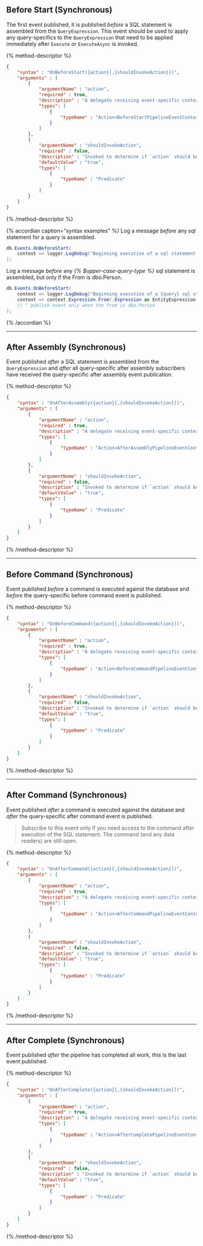 ## Before Start (Synchronous)

The first event published, it is published *before* a SQL statement is assembled from the `QueryExpression`.  This event should be used to apply any query-specifics 
to the `QueryExpression` that need to be applied immediately after `Execute` or `ExecuteAsync` is invoked.

{% method-descriptor %}
```json
{
    "syntax" : "OnBeforeStart({action}[,{shouldInvokeAction}])",
    "arguments" : [
        {
            "argumentName" : "action",
            "required" : true, 
            "description" : "A delegate receiving event-specific context.  The provided delegate is invoked before a SQL statement is assembled.",
            "types": [
                { 
                    "typeName" : "Action<BeforeStartPipelineEventContext>" 
                }
            ]
        },
        {
            "argumentName" : "shouldInvokeAction",
            "required" : false, 
            "description" : "Invoked to determine if `action` should be invoked, a filter on the event subscription.",
            "defaultValue" : "true",
            "types": [
                { 
                    "typeName" : "Predicate" 
                }
            ]
        }
    ]
}
```
{% /method-descriptor %}

{% accordian caption="syntax examples" %}
Log a message *before* any sql statement for a query is assembled.
```csharp
db.Events.OnBeforeStart(
	context => logger.LogDebug("Beginning execution of a sql statement for a {query} query.", context.Expression.GetType())
);
```
Log a message *before* any *{% $upper-case-query-type %}* sql statement is assembled, but only if the From is dbo.Person.
```csharp
db.Events.OnBeforeStart(
	context => logger.LogDebug("Beginning execution of a {query} sql statement from [Person].", context.Expression.GetType()),
	context => context.Expression.From!.Expression as EntityExpression == dbo.Person 
	// ^ publish event only when the from is dbo.Person
);
```
{% /accordian %}

---

## After Assembly (Synchronous)

Event published *after* a SQL statement is assembled from the `QueryExpression` and *after* all query-specific after assembly
subscribers have received the query-specific after assembly event publication.

{% method-descriptor %}
```json
{
    "syntax" : "OnAfterAssembly({action}[,{shouldInvokeAction}])",
    "arguments" : [
        {
            "argumentName" : "action",
            "required" : true, 
            "description" : "A delegate receiving event-specific context." ,
            "types": [
                { 
                    "typeName" : "Action<AfterAssemblyPipelineEventContext>"
                }
            ]
        },
        {
            "argumentName" : "shouldInvokeAction",
            "required" : false, 
            "description" : "Invoked to determine if `action` should be invoked, a filter on the event subscription." ,
            "defaultValue" : "true",
            "types": [
                { 
                    "typeName" : "Predicate"
                }
            ]
        }
    ]
}
```
{% /method-descriptor %}

---

## Before Command (Synchronous)

Event published *before* a command is executed against the database and *before* the query-specific before command event is published.

{% method-descriptor %}
```json
{
    "syntax" : "OnBeforeCommand({action}[,{shouldInvokeAction}])",
    "arguments" : [
        {
            "argumentName" : "action",
            "required" : true, 
            "description" : "A delegate receiving event-specific context. The provided delegate is invoked before a SQL statement is executed against the database." ,
            "types": [
                { 
                    "typeName" : "Action<BeforeCommandPipelineEventContext>"
                }
            ]
        },
        {
            "argumentName" : "shouldInvokeAction",
            "required" : false, 
            "description" : "Invoked to determine if `action` should be invoked, a filter on the event subscription." ,
            "defaultValue" : "true",
            "types": [
                { 
                    "typeName" : "Predicate"
                }
            ]
        }
    ]
}
```
{% /method-descriptor %}

---

## After Command (Synchronous)

Event published *after* a command is executed against the database and *after* the query-specific after command event is published. 

> Subscribe to this event only if you need access to the command after execution of the SQL statement. The command (and any data readers) 
are still open.

{% method-descriptor %}
```json
{
    "syntax" : "OnAfterCommand({action}[,{shouldInvokeAction}])",
    "arguments" : [
        {
            "argumentName" : "action",
            "required" : true, 
            "description" : "A delegate receiving event-specific context. The provided delegate is invoked after a command has been executed." ,
            "types": [
                { 
                    "typeName" : "Action<AfterCommandPipelineEventContext>"
                }
            ]
        },
        {
            "argumentName" : "shouldInvokeAction",
            "required" : false, 
            "description" : "Invoked to determine if `action` should be invoked, a filter on the event subscription.",
            "defaultValue" : "true",
            "types": [
                { 
                    "typeName" : "Predicate" 
                }
            ]
        }
    ]
}
```
{% /method-descriptor %}

---

## After Complete (Synchronous)

Event published *after* the pipeline has completed all work, this is the last event published.

{% method-descriptor %}
```json
{
    "syntax" : "OnAfterComplete({action}[,{shouldInvokeAction}])",
    "arguments" : [
        {
            "argumentName" : "action",
            "required" : true, 
            "description" : "A delegate receiving event-specific context. The provided delegate is invoked after the pipeline has completed all work." ,
            "types": [
                { 
                    "typeName" : "Action<AfterCompletePipelineEventContext>"
                }
            ]
        },
        {
            "argumentName" : "shouldInvokeAction",
            "required" : false, 
            "description" : "Invoked to determine if `action` should be invoked, a filter on the event subscription.",
            "defaultValue" : "true",
            "types": [
                { 
                    "typeName" : "Predicate" 
                }
            ]
        }
    ]
}
```
{% /method-descriptor %}